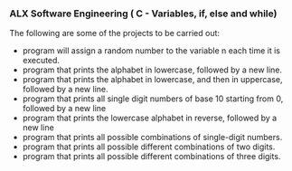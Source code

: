 ### ALX Software Engineering ( C - Variables, if, else and while)

The following are some of the projects to be carried out:
- program will assign a random number to the variable n each time it is executed. 
- program that prints the alphabet in lowercase, followed by a new line.
- program that prints the alphabet in lowercase, and then in uppercase, followed by a new line.
- program that prints all single digit numbers of base 10 starting from 0, followed by a new line
- program that prints the lowercase alphabet in reverse, followed by a new line
- program that prints all possible combinations of single-digit numbers.
- program that prints all possible different combinations of two digits.
- program that prints all possible different combinations of three digits.	
